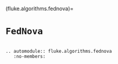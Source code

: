 (fluke.algorithms.fednova)=

# ``FedNova``

```{eval-rst}

.. automodule:: fluke.algorithms.fednova
   :no-members:

```